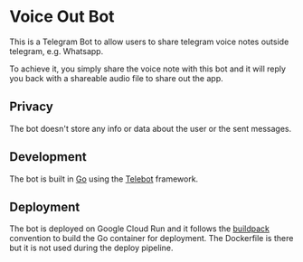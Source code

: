 # Voice Out Bot

This is a Telegram Bot to allow users to share telegram voice notes outside telegram, e.g. Whatsapp.

To achieve it, you simply share the voice note with this bot and it will reply you back with a shareable audio file to share out the app.

## Privacy

The bot doesn't store any info or data about the user or the sent messages.

## Development

The bot is built in [Go](https://go.dev/) using the [Telebot](https://github.com/tucnak/telebot) framework.

## Deployment

The bot is deployed on Google Cloud Run and it follows the [buildpack](https://buildpacks.io/) convention to build the Go container for deployment. The Dockerfile is there but it is not used during the deploy pipeline.
